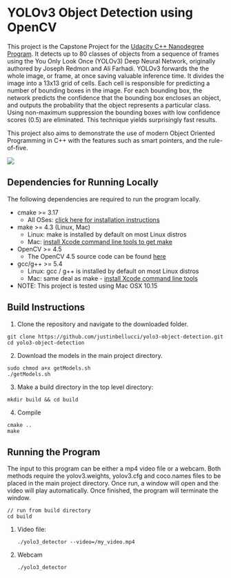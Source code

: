 # YOLOv3 Object Detection using OpenCV

This project is the Capstone Project for the [Udacity C++ Nanodegree Program](https://www.udacity.com/course/c-plus-plus-nanodegree--nd213). It detects up to 80 classes of objects from a sequence of frames using the You Only Look Once (YOLOv3) Deep Neural Network, originally authored by Joseph Redmon and Ali Farhadi. YOLOv3 forwards the the whole image, or frame, at once saving valuable inference time. It divides the image into a 13x13 grid of cells. Each cell is responsible for predicting a number of bounding boxes in the image. For each bounding box, the network predicts the confidence that the bounding box encloses an object, and outputs the probability that the object represents a particular class. Using non-maximum suppression the bounding boxes with low confidence scores (0.5) are eliminated. This technique yields surprisingly fast results.

This project also aims to demonstrate the use of modern Object Oriented Programming in C++ with the features such as smart pointers, and the rule-of-five. 

<img src="data/yoloDriving.gif"/>

## Dependencies for Running Locally
The following dependencies are required to run the program locally.
* cmake >= 3.17
  * All OSes: [click here for installation instructions](https://cmake.org/install/)
* make >= 4.3 (Linux, Mac)
  * Linux: make is installed by default on most Linux distros
  * Mac: [install Xcode command line tools to get make](https://developer.apple.com/xcode/features/)
* OpenCV >= 4.5
  * The OpenCV 4.5 source code can be found [here](https://github.com/opencv/opencv/tree/4.1.0)
* gcc/g++ >= 5.4
  * Linux: gcc / g++ is installed by default on most Linux distros
  * Mac: same deal as make - [install Xcode command line tools](https://developer.apple.com/xcode/features/)
* NOTE: This project is tested using Mac OSX 10.15

## Build Instructions

1. Clone the repository and navigate to the downloaded folder.
```
git clone https://github.com/justinbellucci/yolo3-object-detection.git
cd yolo3-object-detection
```

2. Download the models in the main project directory.
```
sudo chmod a+x getModels.sh
./getModels.sh
```

3. Make a build directory in the top level directory:
```
mkdir build && cd build
```
4. Compile 
  ```
  cmake .. 
  make
  ```
## Running the Program
The input to this program can be either a mp4 video file or a webcam. Both methods require the yolov3.weights, yolov3.cfg and coco.names files to be placed in the main project directory. Once run, a window will open and the video will play automatically. Once finished, the program will terminate the window.
```
// run from build directory
cd build 
```
1. Video file:

    ```
    ./yolo3_detector --video=/my_video.mp4 
    ```
2. Webcam

    ```
    ./yolo3_detector 
    ```
